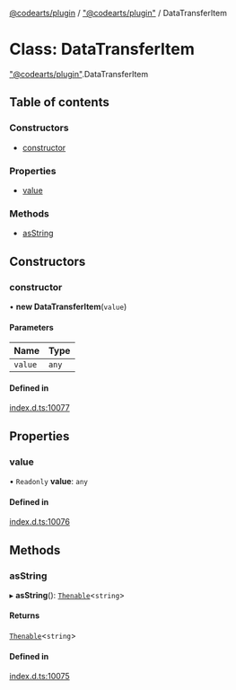 [@codearts/plugin](../README.md) / ["@codearts/plugin"](../modules/_codearts_plugin_.md) / DataTransferItem

# Class: DataTransferItem

["@codearts/plugin"](../modules/_codearts_plugin_.md).DataTransferItem

## Table of contents

### Constructors

- [constructor](codearts_plugin_.DataTransferItem.md#constructor)

### Properties

- [value](codearts_plugin_.DataTransferItem.md#value)

### Methods

- [asString](codearts_plugin_.DataTransferItem.md#asstring)

## Constructors

### constructor

• **new DataTransferItem**(`value`)

#### Parameters

| Name | Type |
| :------ | :------ |
| `value` | `any` |

#### Defined in

[index.d.ts:10077](https://github.com/huaweicloud/cloudide-plugin-api/blob/d4de966/index.d.ts#L10077)

## Properties

### value

• `Readonly` **value**: `any`

#### Defined in

[index.d.ts:10076](https://github.com/huaweicloud/cloudide-plugin-api/blob/d4de966/index.d.ts#L10076)

## Methods

### asString

▸ **asString**(): [`Thenable`](../interfaces/Thenable.md)<`string`\>

#### Returns

[`Thenable`](../interfaces/Thenable.md)<`string`\>

#### Defined in

[index.d.ts:10075](https://github.com/huaweicloud/cloudide-plugin-api/blob/d4de966/index.d.ts#L10075)
